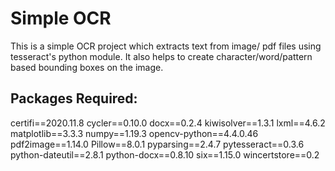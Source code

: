 # Simple OCR
This is a simple OCR project which extracts text from image/ pdf files using tesseract's python module.
It also helps to create character/word/pattern based bounding boxes on the image.

## Packages Required:
certifi==2020.11.8
cycler==0.10.0
docx==0.2.4
kiwisolver==1.3.1
lxml==4.6.2
matplotlib==3.3.3
numpy==1.19.3
opencv-python==4.4.0.46
pdf2image==1.14.0
Pillow==8.0.1
pyparsing==2.4.7
pytesseract==0.3.6
python-dateutil==2.8.1
python-docx==0.8.10
six==1.15.0
wincertstore==0.2
